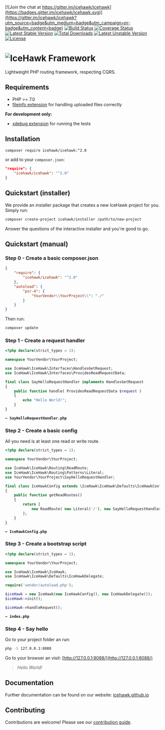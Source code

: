 [![Join the chat at https://gitter.im/icehawk/icehawk](https://badges.gitter.im/icehawk/icehawk.svg)](https://gitter.im/icehawk/icehawk?utm_source=badge&utm_medium=badge&utm_campaign=pr-badge&utm_content=badge)
[![Build Status](https://travis-ci.org/icehawk/icehawk.svg?branch=master)](https://travis-ci.org/icehawk/icehawk)
[![Coverage Status](https://coveralls.io/repos/github/icehawk/icehawk/badge.svg?branch=master)](https://coveralls.io/github/icehawk/icehawk?branch=master)
[![Latest Stable Version](https://poser.pugx.org/icehawk/icehawk/v/stable)](https://packagist.org/packages/icehawk/icehawk) 
[![Total Downloads](https://poser.pugx.org/icehawk/icehawk/downloads)](https://packagist.org/packages/icehawk/icehawk) 
[![Latest Unstable Version](https://poser.pugx.org/icehawk/icehawk/v/unstable)](https://packagist.org/packages/icehawk/icehawk) 
[![License](https://poser.pugx.org/icehawk/icehawk/license)](https://packagist.org/packages/icehawk/icehawk)

# ![IceHawk Framework](https://icehawk.github.io/images/Logo-Flying-Tail-White.png)

Lightweight PHP routing framework, respecting CQRS. 

## Requirements

 * PHP >= 7.0
 * [fileinfo extension](https://pecl.php.net/package/Fileinfo) for handling uploaded files correctly

**For development only:**

 * [xdebug extension](https://pecl.php.net/package/Xdebug) for running the tests

## Installation

```bash
composer require icehawk/icehawk:^2.0
```

or add to your `composer.json`:

```json
"require": {
    "icehawk/icehawk": "^2.0"
}
```
 
## Quickstart (installer)
 
We provide an installer package that creates a new IceHawk project for you. Simply run:

```bash
composer create-project icehawk/installer /path/to/new-project
```
 
Answer the questions of the interactive installer and you're good to go.
 
## Quickstart (manual)

### Step 0 - Create a basic composer.json

```json
{
    "require": {
        "icehawk/icehawk": "^2.0"
    },
    "autoload": {
        "psr-4": {
            "YourVendor\\YourProject\\": "./"
        }
    }
}
```

Then run:
 
```bash
composer update
```

### Step 1 - Create a request handler

```php
<?php declare(strict_types = 1);

namespace YourVendor\YourProject;

use IceHawk\IceHawk\Interfaces\HandlesGetRequest;
use IceHawk\IceHawk\Interfaces\ProvidesReadRequestData;

final class SayHelloRequestHandler implements HandlesGetRequest
{
	public function handle( ProvidesReadRequestData $request ) 
	{
		echo "Hello World!";   
	}	
}
```
**`— SayHelloRequestHandler.php`**

### Step 2 - Create a basic config
 
All you need is at least one read or write route.
 
```php
<?php declare(strict_types = 1);

namespace YourVendor\YourProject;

use IceHawk\IceHawk\Routing\ReadRoute;
use IceHawk\IceHawk\Routing\Patterns\Literal;
use YourVendor\YourProject\SayHelloRequestHandler;

final class IceHawkConfig extends \IceHawk\IceHawk\Defaults\IceHawkConfig
{
	public function getReadRoutes() 
	{
		return [
			new ReadRoute( new Literal('/'), new SayHelloRequestHandler() ),	
		];
	}
}
```
**`— IceHawkConfig.php`**
 
### Step 3 - Create a bootstrap script

```php
<?php declare(strict_types = 1);

namespace YourVendor\YourProject;

use IceHawk\IceHawk\IceHawk;
use IceHawk\IceHawk\Defaults\IceHawkDelegate;

require('vendor/autoload.php');

$iceHawk = new IceHawk(new IceHawkConfig(), new IceHawkDelegate());
$iceHawk->init();

$iceHawk->handleRequest();
```
**`— index.php`**
 
### Step 4 - Say hello

Go to your project folder an run:

```bash
php -S 127.0.0.1:8088
```

Go to your browser an visit: [http://127.0.0.1:8088/](http://127.0.0.1:8088/)

> _Hello World!_

## Documentation

Further documentation can be found on our website: [icehawk.github.io](https://icehawk.github.io)

## Contributing

Contributions are welcome! Please see our [contribution guide](./CONTRIBUTING.md).
